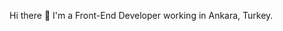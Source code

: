 Hi there 👋
I'm a Front-End Developer working in Ankara, Turkey.
<!--
**cnkilic/cnkilic** is a ✨ _special_ ✨ repository because its `README.md` (this file) appears on your GitHub profile.

Here are some ideas to get you started:

- 🔭 I’m currently working on ...React.js, Javascript, HTML and CSS
- 🌱 I’m currently learning ...React.js
- 👯 I’m looking to collaborate on ...
- 🤔 I’m looking for help with ...
- 💬 Ask me about ...
- 📫 How to reach me: ...https://www.linkedin.com/in/can-kilicc-
- 😄 Pronouns: ...
- ⚡ Fun fact: ...
-->
